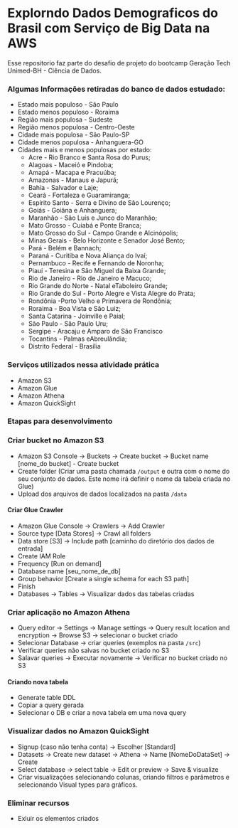 # Explorndo Dados Demograficos do Brasil com Serviço de Big Data na AWS

Esse repositorio faz parte do desafio de projeto do bootcamp Geração Tech Unimed-BH - Ciência de Dados.

### Algumas Informações retiradas do banco de dados estudado:
- Estado mais populoso - São Paulo
- Estado menos populoso - Roraima
- Região mais populosa - Sudeste
- Região menos populosa - Centro-Oeste
- Cidade mais populosa - São Paulo-SP
- Cidade menos populosa - Anhanguera-GO
- Cidades mais e menos populosas por estado:
  - Acre - Rio Branco e Santa Rosa do Purus;
  - Alagoas - Maceió e Pindoba;
  - Amapá - Macapa e Pracuúba;
  - Amazonas - Manaus e Japurá;
  - Bahia - Salvador e Laje;
  - Ceará - Fortaleza e Guaramiranga;
  - Espírito Santo - Serra e Divino de São Lourenço;
  - Goiás - Goiâna e Anhanguera;
  - Maranhão - São Luís e Junco do Maranhão;
  - Mato Grosso - Cuiabá e Ponte Branca;
  - Mato Grosso do Sul - Campo Grande e Alcinópolis;
  - Minas Gerais - Belo Horizonte e Senador José Bento;
  - Pará - Belém e Bannach;
  - Paraná - Curitiba e Nova Aliança do Ivaí;
  - Pernambuco - Recife e Fernando de Noronha;
  - Piauí - Teresina e São Miguel da Baixa Grande;
  - Rio de Janeiro - Rio de Janeiro e Macuco;
  - Rio Grande do Norte - Natal eTaboleiro Grande;
  - Rio Grande do Sul - Porto Alegre e Vista Alegre do Prata;
  - Rondônia -Porto Velho e Primavera de Rondônia;
  - Roraima - Boa Vista e São Luiz;
  - Santa Catarina - Joinville e Paial;
  - São Paulo - São Paulo Uru;
  - Sergipe - Aracaju e Amparo de São Francisco
  - Tocantins - Palmas eAbreulândia;
  - Distrito Federal - Brasília


### Serviços utilizados nessa atividade prática
 - Amazon S3
 - Amazon Glue
 - Amazon Athena
 - Amazon QuickSight

### Etapas para desenvolvimento

### Criar bucket no Amazon S3

- Amazon S3 Console -> Buckets -> Create bucket -> Bucket name [nome_do bucket] - Create bucket
- Create folder (Criar uma pasta chamada ```/output``` e outra com o nome do seu conjunto de dados. Este nome irá definir o nome da tabela criada no Glue)
- Upload dos arquivos de dados localizados na pasta ```/data```

#### Criar Glue Crawler

- Amazon Glue Console -> Crawlers -> Add Crawler
- Source type [Data Stores] -> Crawl all folders
- Data store [S3] -> Include path [caminho do diretório dos dados de entrada]
- Create IAM Role
- Frequency [Run on demand]
- Database name [seu_nome_de_db]
- Group behavior [Create a single schema for each S3 path]
- Finish
- Databases -> Tables -> Visualizar dados das tabelas criadas

### Criar aplicação no Amazon Athena

- Query editor -> Settings -> Manage settings -> Query result location and encryption -> Browse S3 -> selecionar o bucket criado
- Selecionar Database -> criar queries (exemplos na pasta ```/src```)
- Verificar queries não salvas no bucket criado no S3
- Salavar queries -> Executar novamente -> Verificar no bucket criado no S3

#### Criando nova tabela

- Generate table DDL
- Copiar a query gerada
- Selecionar o DB e criar a nova tabela em uma nova query

### Visualizar dados no Amazon QuickSight

- Signup (caso não tenha conta) -> Escolher [Standard]
- Datasets -> Create new dataset -> Athena -> Name [NomeDoDataSet] -> Create
- Select database -> select table -> Edit or preview -> Save & visualize
- Criar visualizações selecionando colunas, criando filtros e parâmetros e selecionando Visual types para gráficos.

### Eliminar recursos
 - Exluir os elementos criados

